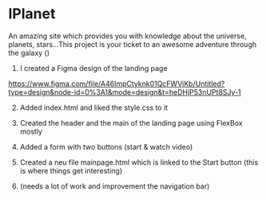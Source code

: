 # IPlanet

An amazing site which provides you with knowledge about the universe, planets, stars...This project is your ticket to an awesome adventure through the galaxy ()

1. I created a Figma design of the landing page

https://www.figma.com/file/A46ImpCtyknk01QcFWVjKb/Untitled?type=design&node-id=0%3A1&mode=design&t=heDHjP53nUPt8SJy-1

2. Added index.html and liked the style.css to it

3. Created the header and the main of the landing page using FlexBox mostly

4. Added a form with two buttons (start & watch video)

5. Created a neu file mainpage.html which is linked to the Start button (this is where things get interesting)

6. (needs a lot of work and improvement the navigation bar)
